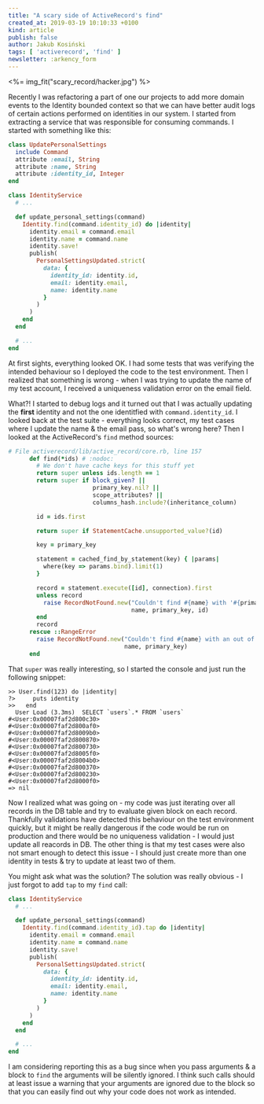 ```yaml
---
title: "A scary side of ActiveRecord's find"
created_at: 2019-03-19 10:10:33 +0100
kind: article
publish: false
author: Jakub Kosiński
tags: [ 'activerecord', 'find' ]
newsletter: :arkency_form
---
```

<%= img_fit("scary_record/hacker.jpg") %>

Recently I was refactoring a part of one our projects to add more domain events to the Identity bounded context so that we can have better audit logs of certain actions performed on identities in our system. I started from extracting a service that was responsible for consuming commands. I started with something like this:

```ruby
class UpdatePersonalSettings
  include Command
  attribute :email, String
  attribute :name, String
  attribute :identity_id, Integer
end

class IdentityService
  # ...

  def update_personal_settings(command)
    Identity.find(command.identity_id) do |identity|
      identity.email = command.email
      identity.name = command.name
      identity.save!
      publish(
        PersonalSettingsUpdated.strict(
          data: {
            identity_id: identity.id,
            email: identity.email,
            name: identity.name
          }
        )
      )
    end
  end

  # ...
end
```

At first sights, everything looked OK. I had some tests that was verifying the intended behaviour so I deployed the code to the test environment. Then I realized that something is wrong - when I was trying to update the name of my test account, I received a uniqueness validation error on the email field.

<!-- more -->

What?! I started to debug logs and it turned out that I was actually updating the **first** identity and not the one identitfied with `command.identity_id`. I looked back at the test suite - everything looks correct, my test cases where I update the name & the email pass, so what's wrong here? Then I looked at the ActiveRecord's `find` method sources:

```ruby
# File activerecord/lib/active_record/core.rb, line 157
      def find(*ids) # :nodoc:
        # We don't have cache keys for this stuff yet
        return super unless ids.length == 1
        return super if block_given? ||
                        primary_key.nil? ||
                        scope_attributes? ||
                        columns_hash.include?(inheritance_column)

        id = ids.first

        return super if StatementCache.unsupported_value?(id)

        key = primary_key

        statement = cached_find_by_statement(key) { |params|
          where(key => params.bind).limit(1)
        }

        record = statement.execute([id], connection).first
        unless record
          raise RecordNotFound.new("Couldn't find #{name} with '#{primary_key}'=#{id}",
                                   name, primary_key, id)
        end
        record
      rescue ::RangeError
        raise RecordNotFound.new("Couldn't find #{name} with an out of range value for '#{primary_key}'",
                                 name, primary_key)
      end
```

That `super` was really interesting, so I started the console and just run the following snippet:

```
>> User.find(123) do |identity|
?>     puts identity
>>   end
  User Load (3.3ms)  SELECT `users`.* FROM `users`
#<User:0x00007faf2d800c30>
#<User:0x00007faf2d800af0>
#<User:0x00007faf2d8009b0>
#<User:0x00007faf2d800870>
#<User:0x00007faf2d800730>
#<User:0x00007faf2d8005f0>
#<User:0x00007faf2d8004b0>
#<User:0x00007faf2d800370>
#<User:0x00007faf2d800230>
#<User:0x00007faf2d8000f0>
=> nil
```

Now I realized what was going on - my code was just iterating over all records in the DB table and try to evaluate given block on each record. Thankfully validations have detected this behaviour on the test environment quickly, but it might be really dangerous if the code would be run on production and there would be no uniqueness validation - I would just update all reacords in DB.
The other thing is that my test cases were also not smart enough to detect this issue - I should just create more than one identity in tests & try to update at least two of them.

You might ask what was the solution? The solution was really obvious - I just forgot to add `tap` to my `find` call:

```ruby
class IdentityService
  # ...

  def update_personal_settings(command)
    Identity.find(command.identity_id).tap do |identity|
      identity.email = command.email
      identity.name = command.name
      identity.save!
      publish(
        PersonalSettingsUpdated.strict(
          data: {
            identity_id: identity.id,
            email: identity.email,
            name: identity.name
          }
        )
      )
    end
  end

  # ...
end
```

I am considering reporting this as a bug since when you pass arguments & a block to `find` the arguments will be silently ignored. I think such calls should at least issue a warning that your arguments are ignored due to the block so that you can easily find out why your code does not work as intended.
